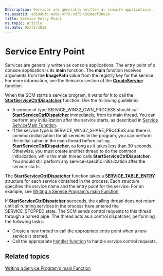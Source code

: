 ```yaml
---
Description: Services are generally written as console applications.
ms.assetid: ed6945fc-ac08-4776-8d75-d33e8df3882a
title: Service Entry Point
ms.topic: article
ms.date: 05/31/2018
---
```


# Service Entry Point

Services are generally written as console applications. The entry point of a console application is its **main** function. The **main** function receives arguments from the **ImagePath** value from the registry key for the service. For more information, see the Remarks section of the [**CreateService**](/windows/desktop/api/Winsvc/nf-winsvc-createservicea) function.

When the SCM starts a service program, it waits for it to call the [**StartServiceCtrlDispatcher**](/windows/desktop/api/Winsvc/nf-winsvc-startservicectrldispatchera) function. Use the following guidelines.

-   A service of type SERVICE\_WIN32\_OWN\_PROCESS should call [**StartServiceCtrlDispatcher**](/windows/desktop/api/Winsvc/nf-winsvc-startservicectrldispatchera) immediately, from its main thread. You can perform any initialization after the service starts, as described in [Service ServiceMain Function](service-servicemain-function.md).
-   If the service type is SERVICE\_WIN32\_SHARE\_PROCESS and there is common initialization for all services in the program, you can perform the initialization in the main thread before calling [**StartServiceCtrlDispatcher**](/windows/desktop/api/Winsvc/nf-winsvc-startservicectrldispatchera), as long as it takes less than 30 seconds. Otherwise, you must create another thread to do the common initialization, while the main thread calls **StartServiceCtrlDispatcher**. You should still perform any service-specific initialization after the service starts.

The [**StartServiceCtrlDispatcher**](/windows/desktop/api/Winsvc/nf-winsvc-startservicectrldispatchera) function takes a [**SERVICE\_TABLE\_ENTRY**](/windows/desktop/api/Winsvc/ns-winsvc-service_table_entrya) structure for each service contained in the process. Each structure specifies the service name and the entry point for the service. For an example, see [Writing a Service Program's main Function](writing-a-service-program-s-main-function.md).

If [**StartServiceCtrlDispatcher**](/windows/desktop/api/Winsvc/nf-winsvc-startservicectrldispatchera) succeeds, the calling thread does not return until all running services in the process have entered the SERVICE\_STOPPED state. The SCM sends control requests to this thread through a named pipe. The thread acts as a control dispatcher, performing the following tasks:

-   Create a new thread to call the appropriate entry point when a new service is started.
-   Call the appropriate [handler function](service-control-handler-function.md) to handle service control requests.

## Related topics

<dl> <dt>

[Writing a Service Program's main Function](writing-a-service-program-s-main-function.md)
</dt> </dl>

 

 



